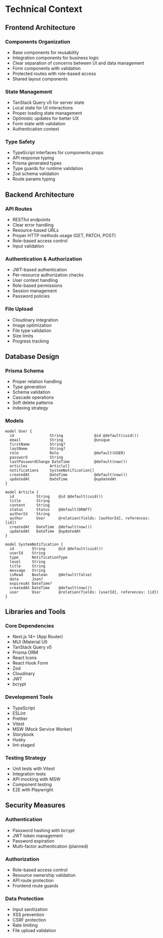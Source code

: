 # Technical Context

## Frontend Architecture

### Components Organization

- Base components for reusability
- Integration components for business logic
- Clear separation of concerns between UI and data management
- Form components with validation
- Protected routes with role-based access
- Shared layout components

### State Management

- TanStack Query v5 for server state
- Local state for UI interactions
- Proper loading state management
- Optimistic updates for better UX
- Form state with validation
- Authentication context

### Type Safety

- TypeScript interfaces for components props
- API response typing
- Prisma generated types
- Type guards for runtime validation
- Zod schema validation
- Route params typing

## Backend Architecture

### API Routes

- RESTful endpoints
- Clear error handling
- Resource-based URLs
- Proper HTTP methods usage (GET, PATCH, POST)
- Role-based access control
- Input validation

### Authentication & Authorization

- JWT-based authentication
- Per-resource authorization checks
- User context handling
- Role-based permissions
- Session management
- Password policies

### File Upload

- Cloudinary integration
- Image optimization
- File type validation
- Size limits
- Progress tracking

## Database Design

### Prisma Schema

- Proper relation handling
- Type generation
- Schema validation
- Cascade operations
- Soft delete patterns
- Indexing strategy

### Models

```prisma
model User {
  id                String              @id @default(cuid())
  email             String              @unique
  firstName         String?
  lastName          String?
  role              Role                @default(USER)
  password          String
  lastPasswordChange DateTime           @default(now())
  articles          Article[]
  notifications     SystemNotification[]
  createdAt         DateTime            @default(now())
  updatedAt         DateTime            @updatedAt
}

model Article {
  id          String    @id @default(cuid())
  title       String
  content     String
  status      Status    @default(DRAFT)
  authorId    String
  author      User      @relation(fields: [authorId], references: [id])
  createdAt   DateTime  @default(now())
  updatedAt   DateTime  @updatedAt
}

model SystemNotification {
  id        String      @id @default(cuid())
  userId    String
  type      NotificationType
  level     String
  title     String
  message   String
  isRead    Boolean     @default(false)
  data      Json?
  expiresAt DateTime?
  createdAt DateTime    @default(now())
  user      User        @relation(fields: [userId], references: [id])
}
```

## Libraries and Tools

### Core Dependencies

- Next.js 14+ (App Router)
- MUI (Material UI)
- TanStack Query v5
- Prisma ORM
- React Icons
- React Hook Form
- Zod
- Cloudinary
- JWT
- bcrypt

### Development Tools

- TypeScript
- ESLint
- Prettier
- Vitest
- MSW (Mock Service Worker)
- Storybook
- Husky
- lint-staged

### Testing Strategy

- Unit tests with Vitest
- Integration tests
- API mocking with MSW
- Component testing
- E2E with Playwright

## Security Measures

### Authentication

- Password hashing with bcrypt
- JWT token management
- Password expiration
- Multi-factor authentication (planned)

### Authorization

- Role-based access control
- Resource ownership validation
- API route protection
- Frontend route guards

### Data Protection

- Input sanitization
- XSS prevention
- CSRF protection
- Rate limiting
- File upload validation
